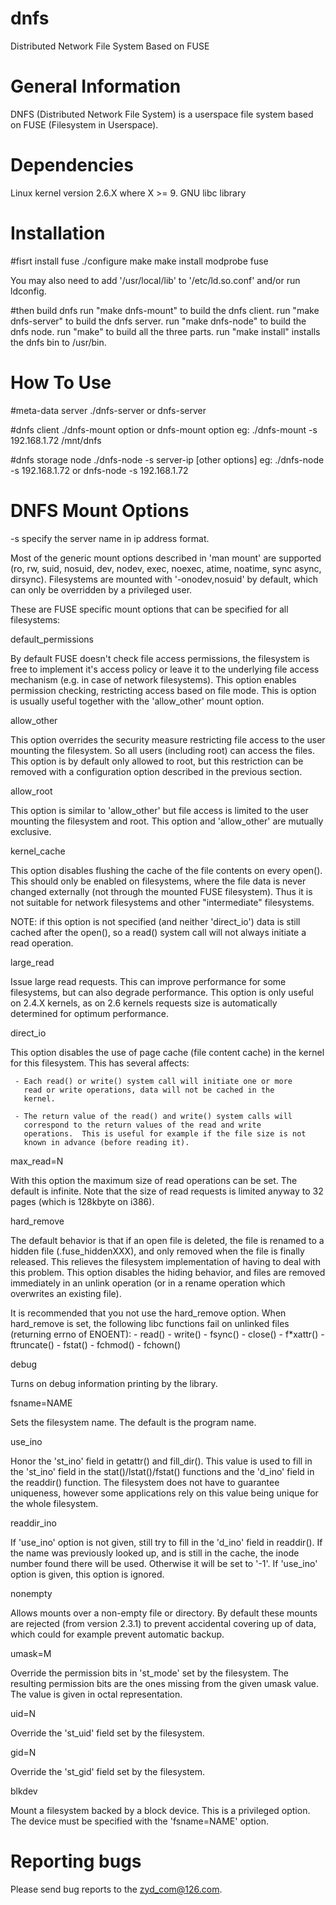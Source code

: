 dnfs
====

Distributed Network File System Based on FUSE 

General Information
===================

DNFS (Distributed Network File System) is a userspace file system based 
on FUSE (Filesystem in Userspace).


Dependencies
============

Linux kernel version 2.6.X where X >= 9.
GNU libc library


Installation
============
#fisrt install fuse
./configure
make 
make install
modprobe fuse

You may also need to add '/usr/local/lib' to '/etc/ld.so.conf' and/or
run ldconfig.

#then build dnfs 
run "make dnfs-mount" to build the dnfs client.
run "make dnfs-server" to build the dnfs server.
run "make dnfs-node" to build the dnfs node.
run "make" to build all the three parts.
run "make install" installs the dnfs bin to /usr/bin.

How To Use
==========

#meta-data server
./dnfs-server  or dnfs-server

#dnfs client
./dnfs-mount option or dnfs-mount option
eg: ./dnfs-mount -s 192.168.1.72 /mnt/dnfs 

#dnfs storage node
./dnfs-node -s server-ip [other options]
eg: ./dnfs-node -s 192.168.1.72 or dnfs-node -s 192.168.1.72


DNFS Mount Options
=============

-s specify the server name in ip address format.

Most of the generic mount options described in 'man mount' are
supported (ro, rw, suid, nosuid, dev, nodev, exec, noexec, atime,
noatime, sync async, dirsync).  Filesystems are mounted with
'-onodev,nosuid' by default, which can only be overridden by a
privileged user.

These are FUSE specific mount options that can be specified for all
filesystems:

default_permissions

  By default FUSE doesn't check file access permissions, the
  filesystem is free to implement it's access policy or leave it to
  the underlying file access mechanism (e.g. in case of network
  filesystems).  This option enables permission checking, restricting
  access based on file mode.  This is option is usually useful
  together with the 'allow_other' mount option.

allow_other

  This option overrides the security measure restricting file access
  to the user mounting the filesystem.  So all users (including root)
  can access the files.  This option is by default only allowed to
  root, but this restriction can be removed with a configuration
  option described in the previous section.

allow_root

  This option is similar to 'allow_other' but file access is limited
  to the user mounting the filesystem and root.  This option and
  'allow_other' are mutually exclusive.

kernel_cache

  This option disables flushing the cache of the file contents on
  every open().  This should only be enabled on filesystems, where the
  file data is never changed externally (not through the mounted FUSE
  filesystem).  Thus it is not suitable for network filesystems and
  other "intermediate" filesystems.

  NOTE: if this option is not specified (and neither 'direct_io') data
  is still cached after the open(), so a read() system call will not
  always initiate a read operation.

large_read

  Issue large read requests.  This can improve performance for some
  filesystems, but can also degrade performance.  This option is only
  useful on 2.4.X kernels, as on 2.6 kernels requests size is
  automatically determined for optimum performance.

direct_io

  This option disables the use of page cache (file content cache) in
  the kernel for this filesystem.  This has several affects:

     - Each read() or write() system call will initiate one or more
       read or write operations, data will not be cached in the
       kernel.

     - The return value of the read() and write() system calls will
       correspond to the return values of the read and write
       operations.  This is useful for example if the file size is not
       known in advance (before reading it).

max_read=N

  With this option the maximum size of read operations can be set.
  The default is infinite.  Note that the size of read requests is
  limited anyway to 32 pages (which is 128kbyte on i386).

hard_remove

  The default behavior is that if an open file is deleted, the file is
  renamed to a hidden file (.fuse_hiddenXXX), and only removed when
  the file is finally released.  This relieves the filesystem
  implementation of having to deal with this problem.  This option
  disables the hiding behavior, and files are removed immediately in
  an unlink operation (or in a rename operation which overwrites an
  existing file).

  It is recommended that you not use the hard_remove option. When
  hard_remove is set, the following libc functions fail on unlinked
  files (returning errno of ENOENT):
     - read()
     - write()
     - fsync()
     - close()
     - f*xattr()
     - ftruncate()
     - fstat()
     - fchmod()
     - fchown()

debug

  Turns on debug information printing by the library.

fsname=NAME

  Sets the filesystem name.  The default is the program name.

use_ino

  Honor the 'st_ino' field in getattr() and fill_dir().  This value is
  used to fill in the 'st_ino' field in the stat()/lstat()/fstat()
  functions and the 'd_ino' field in the readdir() function.  The
  filesystem does not have to guarantee uniqueness, however some
  applications rely on this value being unique for the whole
  filesystem.

readdir_ino

  If 'use_ino' option is not given, still try to fill in the 'd_ino'
  field in readdir().  If the name was previously looked up, and is
  still in the cache, the inode number found there will be used.
  Otherwise it will be set to '-1'.  If 'use_ino' option is given,
  this option is ignored.

nonempty

  Allows mounts over a non-empty file or directory.  By default these
  mounts are rejected (from version 2.3.1) to prevent accidental
  covering up of data, which could for example prevent automatic
  backup.

umask=M

  Override the permission bits in 'st_mode' set by the filesystem.
  The resulting permission bits are the ones missing from the given
  umask value.  The value is given in octal representation.

uid=N

  Override the 'st_uid' field set by the filesystem.

gid=N

  Override the 'st_gid' field set by the filesystem.

blkdev

  Mount a filesystem backed by a block device.  This is a privileged
  option.  The device must be specified with the 'fsname=NAME' option.


Reporting bugs
==============

Please send bug reports to the <zyd_com@126.com>.

